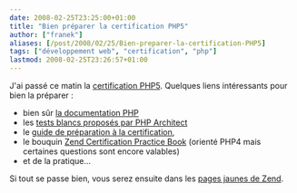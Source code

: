 ```yaml
---
date: 2008-02-25T23:25:00+01:00
title: "Bien préparer la certification PHP5"
author: ["franek"]
aliases: [/post/2008/02/25/Bien-preparer-la-certification-PHP5]
tags: ["développement web", "certification", "php"]
lastmod: 2008-02-25T23:26:57+01:00
---
```

J'ai passé ce matin la [certification PHP5](http://www.zend.com/fr/services/certification/). Quelques liens intéressants pour bien la préparer :

- bien sûr [la documentation PHP](http://www.php.net/manual/fr/)
- les [tests blancs proposés par PHP Architect](http://www.phparch.com/c/product/vulcan/view)
- le [guide de préparation à la certification](http://www.zend.com/fr/store/php-certification/study-guide),
- le bouquin [Zend Certification Practice Book](http://www.scribd.com/doc/5156/PHP-Architect-Nanobooks-Zend-PHP-Certification-Practice-Test-Book) (orienté PHP4 mais certaines questions sont encore valables)
- et de la pratique...

Si tout se passe bien, vous serez ensuite dans les [pages jaunes de Zend](http://www.zend.com/store/education/certification/yellow-pages.php).
